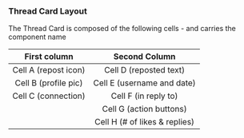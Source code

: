 ### Thread Card Layout

The Thread Card is composed of the following cells - and carries the component name

|     First column     |         Second Column         |
| :------------------: | :---------------------------: |
| Cell A (repost icon) |    Cell D (reposted text)     |
| Cell B (profile pic) |  Cell E (username and date)   |
| Cell C (connection)  |     Cell F (in reply to)      |
|                      |    Cell G (action buttons)    |
|                      | Cell H (# of likes & replies) |
